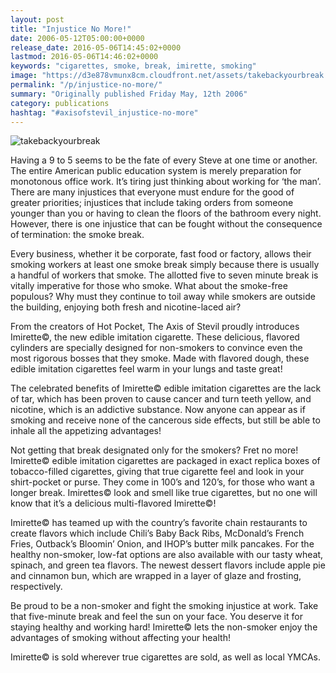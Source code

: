 ```yaml
---
layout: post
title: "Injustice No More!"
date: 2006-05-12T05:00:00+0000
release_date: 2016-05-06T14:45:02+0000
lastmod: 2016-05-06T14:46:02+0000
keywords: "cigarettes, smoke, break, imirette, smoking"
image: "https://d3e878vmunx8cm.cloudfront.net/assets/takebackyourbreak.jpg"
permalink: "/p/injustice-no-more/"
summary: "Originally published Friday May, 12th 2006"
category: publications
hashtag: "#axisofstevil_injustice-no-more"
---
```


[Id_1]:/assets/takebackyourbreak.jpg "takebackyourbreak"

![takebackyourbreak][Id_1]

Having a 9 to 5 seems to be the fate of every Steve at one time or another. The entire American public education system is merely preparation for monotonous office work.  It’s tiring just thinking about working for ‘the man’. There are many injustices that everyone must endure for the good of greater priorities; injustices that include taking orders from someone younger than you or having to clean the floors of the bathroom every night. However, there is one injustice that can be fought without the consequence of termination: the smoke break.

Every business, whether it be corporate, fast food or factory, allows their smoking workers at least one smoke break simply because there is usually a handful of workers that smoke. The allotted five to seven minute break is vitally imperative for those who smoke.  What about the smoke-free populous?  Why must they continue to toil away while smokers are outside the building, enjoying both fresh and nicotine-laced air?

From the creators of Hot Pocket, The Axis of Stevil proudly introduces Imirette©, the new edible imitation cigarette. These delicious, flavored cylinders are specially designed for non-smokers to convince even the most rigorous bosses that they smoke. Made with flavored dough, these edible imitation cigarettes feel warm in your lungs and taste great!

The celebrated benefits of Imirette© edible imitation cigarettes are the lack of tar, which has been proven to cause cancer and turn teeth yellow, and nicotine, which is an addictive substance. Now anyone can appear as if smoking and receive none of the cancerous side effects, but still be able to inhale all the appetizing advantages!

Not getting that break designated only for the smokers? Fret no more! Imirette© edible imitation cigarettes are packaged in exact replica boxes of tobacco-filled cigarettes, giving that true cigarette feel and look in your shirt-pocket or purse. They come in 100’s and 120’s, for those who want a longer break. Imirettes© look and smell like true cigarettes, but no one will know that it’s a delicious multi-flavored Imirette©!

Imirette© has teamed up with the country’s favorite chain restaurants to create flavors which include Chili’s Baby Back Ribs, McDonald’s French Fries, Outback’s Bloomin’ Onion, and IHOP’s butter milk pancakes. For the healthy non-smoker, low-fat options are also available with our tasty wheat, spinach, and green tea flavors. The newest dessert flavors include apple pie and cinnamon bun, which are wrapped in a layer of glaze and frosting, respectively.

Be proud to be a non-smoker and fight the smoking injustice at work. Take that five-minute break and feel the sun on your face. You deserve it for staying healthy and working hard! Imirette© lets the non-smoker enjoy the advantages of smoking without affecting your health! 

Imirette© is sold wherever true cigarettes are sold, as well as local YMCAs.
